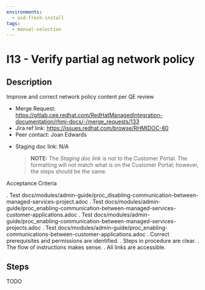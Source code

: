 ```yaml
---
environments:
  - osd-fresh-install
tags:
  - manual-selection
---
```


# I13 - Verify partial ag network policy

## Description

Improve and correct network policy content per QE review

- Merge Request: https://gitlab.cee.redhat.com/RedHatManagedIntegration-documentation/rhmi-docs/-/merge_requests/133
- Jira ref link: https://issues.redhat.com/browse/RHMIDOC-80
- Peer contact: Joan Edwards

* Staging doc link: N/A
  > **NOTE:** The _Staging doc link_ is not to the Customer Portal. The formatting will not match what is on the Customer Portal; however, the steps should be the same.

Acceptance Criteria

. Test docs/modules/admin-guide/proc_disabling-communication-between-managed-services-project.adoc
. Test docs/modules/admin-guide/proc_enabling-communication-between-managed-services-customer-applications.adoc
. Test docs/modules/admin-guide/proc_enabling-communication-between-managed-services-projects.adoc
. Test docs/modules/admin-guide/proc_enabling-communications-between-customer-applications.adoc
. Correct prerequisites and permissions are identified.
. Steps in procedure are clear.
. The flow of instructions makes sense.
. All links are accessible.

## Steps

TODO
